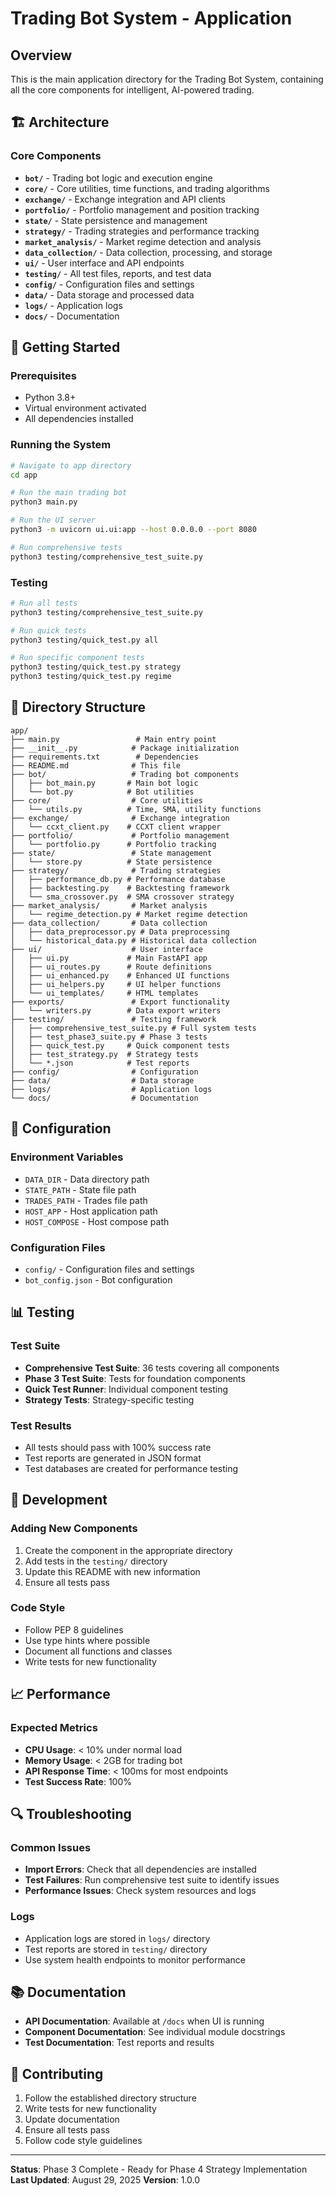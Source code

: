 # Trading Bot System - Application

## Overview
This is the main application directory for the Trading Bot System, containing all the core components for intelligent, AI-powered trading.

## 🏗️ Architecture

### Core Components
- **`bot/`** - Trading bot logic and execution engine
- **`core/`** - Core utilities, time functions, and trading algorithms
- **`exchange/`** - Exchange integration and API clients
- **`portfolio/`** - Portfolio management and position tracking
- **`state/`** - State persistence and management
- **`strategy/`** - Trading strategies and performance tracking
- **`market_analysis/`** - Market regime detection and analysis
- **`data_collection/`** - Data collection, processing, and storage
- **`ui/`** - User interface and API endpoints
- **`testing/`** - All test files, reports, and test data
- **`config/`** - Configuration files and settings
- **`data/`** - Data storage and processed data
- **`logs/`** - Application logs
- **`docs/`** - Documentation

## 🚀 Getting Started

### Prerequisites
- Python 3.8+
- Virtual environment activated
- All dependencies installed

### Running the System
```bash
# Navigate to app directory
cd app

# Run the main trading bot
python3 main.py

# Run the UI server
python3 -m uvicorn ui.ui:app --host 0.0.0.0 --port 8080

# Run comprehensive tests
python3 testing/comprehensive_test_suite.py
```

### Testing
```bash
# Run all tests
python3 testing/comprehensive_test_suite.py

# Run quick tests
python3 testing/quick_test.py all

# Run specific component tests
python3 testing/quick_test.py strategy
python3 testing/quick_test.py regime
```

## 📁 Directory Structure

```
app/
├── main.py                 # Main entry point
├── __init__.py            # Package initialization
├── requirements.txt        # Dependencies
├── README.md              # This file
├── bot/                   # Trading bot components
│   ├── bot_main.py       # Main bot logic
│   └── bot.py            # Bot utilities
├── core/                  # Core utilities
│   └── utils.py          # Time, SMA, utility functions
├── exchange/              # Exchange integration
│   └── ccxt_client.py    # CCXT client wrapper
├── portfolio/             # Portfolio management
│   └── portfolio.py      # Portfolio tracking
├── state/                 # State management
│   └── store.py          # State persistence
├── strategy/              # Trading strategies
│   ├── performance_db.py # Performance database
│   ├── backtesting.py    # Backtesting framework
│   └── sma_crossover.py  # SMA crossover strategy
├── market_analysis/       # Market analysis
│   └── regime_detection.py # Market regime detection
├── data_collection/       # Data collection
│   ├── data_preprocessor.py # Data preprocessing
│   └── historical_data.py # Historical data collection
├── ui/                    # User interface
│   ├── ui.py             # Main FastAPI app
│   ├── ui_routes.py      # Route definitions
│   ├── ui_enhanced.py    # Enhanced UI functions
│   ├── ui_helpers.py     # UI helper functions
│   └── ui_templates/     # HTML templates
├── exports/               # Export functionality
│   └── writers.py        # Data export writers
├── testing/               # Testing framework
│   ├── comprehensive_test_suite.py # Full system tests
│   ├── test_phase3_suite.py # Phase 3 tests
│   ├── quick_test.py     # Quick component tests
│   ├── test_strategy.py  # Strategy tests
│   └── *.json            # Test reports
├── config/                # Configuration
├── data/                  # Data storage
├── logs/                  # Application logs
└── docs/                  # Documentation
```

## 🔧 Configuration

### Environment Variables
- `DATA_DIR` - Data directory path
- `STATE_PATH` - State file path
- `TRADES_PATH` - Trades file path
- `HOST_APP` - Host application path
- `HOST_COMPOSE` - Host compose path

### Configuration Files
- `config/` - Configuration files and settings
- `bot_config.json` - Bot configuration

## 📊 Testing

### Test Suite
- **Comprehensive Test Suite**: 36 tests covering all components
- **Phase 3 Test Suite**: Tests for foundation components
- **Quick Test Runner**: Individual component testing
- **Strategy Tests**: Strategy-specific testing

### Test Results
- All tests should pass with 100% success rate
- Test reports are generated in JSON format
- Test databases are created for performance testing

## 🚀 Development

### Adding New Components
1. Create the component in the appropriate directory
2. Add tests in the `testing/` directory
3. Update this README with new information
4. Ensure all tests pass

### Code Style
- Follow PEP 8 guidelines
- Use type hints where possible
- Document all functions and classes
- Write tests for new functionality

## 📈 Performance

### Expected Metrics
- **CPU Usage**: < 10% under normal load
- **Memory Usage**: < 2GB for trading bot
- **API Response Time**: < 100ms for most endpoints
- **Test Success Rate**: 100%

## 🔍 Troubleshooting

### Common Issues
- **Import Errors**: Check that all dependencies are installed
- **Test Failures**: Run comprehensive test suite to identify issues
- **Performance Issues**: Check system resources and logs

### Logs
- Application logs are stored in `logs/` directory
- Test reports are stored in `testing/` directory
- Use system health endpoints to monitor performance

## 📚 Documentation

- **API Documentation**: Available at `/docs` when UI is running
- **Component Documentation**: See individual module docstrings
- **Test Documentation**: Test reports and results

## 🤝 Contributing

1. Follow the established directory structure
2. Write tests for new functionality
3. Update documentation
4. Ensure all tests pass
5. Follow code style guidelines

---

**Status**: Phase 3 Complete - Ready for Phase 4 Strategy Implementation
**Last Updated**: August 29, 2025
**Version**: 1.0.0
